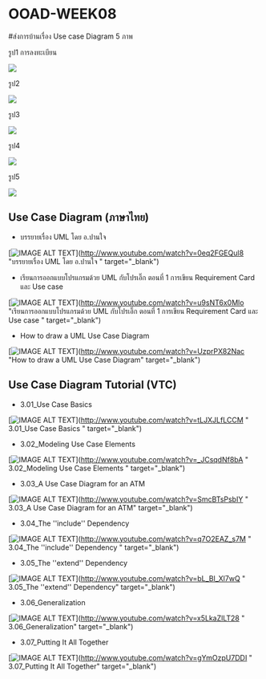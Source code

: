 # OOAD-WEEK08
#ส่งการบ้านเรื่อง Use case Diagram 5 ภาพ

รูป1 การลงทะเบียน

![](http://www.plantuml.com/plantuml/img/SoWkIImgAStDuRBAp2j9pKj9p2knKaWiLd1CoStCuz8eIatFB2v9BT84YMc45gTgSd4LbvIcfEQLADZKwEh2r86DqOG8GPKv04q36Wm0)

รูป2

![](http://www.plantuml.com/plantuml/img/VOun3i9030Jxl69BKl21Ar3k0Qc0BeqXbcB9vqHtfk3tSIHeqwr6EwiTcbFrJz6kUpQk6TSRBlU3zNzma8ZmXK7Rfl8cbzLw96IqGgfGUd4if974aESYbi8x4H-BD4YRxCiEiZKgTRBVpC0snwCT)

รูป3

![](http://www.plantuml.com/plantuml/img/SoWkIImgAStDuUBAIKqhKIZ9LoZAJCyeKKZ9B4fDBidCp-CgBKujCbJGrRLJq0WjJarEB4vLCDG4YngXYXffSd4vfEQb04q30000)

รูป4

![](http://www.plantuml.com/plantuml/img/SoWkIImgAStDuL9FIKrBBCqfuIh9Br0eoLT8oYyfoSzLICaiIaqkoSpFuoejJYqoLD3LjLFG22rEJKuiJbKmr0IB6g6A6cboSJcavgK0JGK0)

รูป5

![](http://www.plantuml.com/plantuml/img/SoWkIImgAStDuR9AJ2x9BpAqKj3LjLFG22rEJKuiJZNKvCfBBIz8J4-5oXkXoXjfSZcavgK0zGC0)



















## Use Case Diagram (ภาษาไทย)
* บรรยายเรื่อง UML โดย อ.ปานใจ  

[![IMAGE ALT TEXT](http://img.youtube.com/vi/0eq2FGEQul8/0.jpg)](http://www.youtube.com/watch?v=0eq2FGEQul8 "บรรยายเรื่อง UML โดย อ.ปานใจ  " target="_blank") 

* เรียนการออกแบบโปรแกรมด้วย UML กับโปรเอิ๊ก ตอนที่ 1 การเขียน Requirement Card และ Use case   

[![IMAGE ALT TEXT](http://img.youtube.com/vi/u9sNT6x0Mlo/0.jpg)](http://www.youtube.com/watch?v=u9sNT6x0Mlo "เรียนการออกแบบโปรแกรมด้วย UML กับโปรเอิ๊ก ตอนที่ 1 การเขียน Requirement Card และ Use case " target="_blank") 

* How to draw a UML Use Case Diagram

[![IMAGE ALT TEXT](http://img.youtube.com/vi/UzprPX82Nac/0.jpg)](http://www.youtube.com/watch?v=UzprPX82Nac "How to draw a UML Use Case Diagram" target="_blank") 

## Use Case Diagram Tutorial (VTC)

* 3.01_Use Case Basics  

[![IMAGE ALT TEXT](http://img.youtube.com/vi/tLJXJLfLCCM/0.jpg)](http://www.youtube.com/watch?v=tLJXJLfLCCM " 3.01_Use Case Basics " target="_blank") 

* 3.02_Modeling Use Case Elements  

[![IMAGE ALT TEXT](http://img.youtube.com/vi/_JCsqdNf8bA/0.jpg)](http://www.youtube.com/watch?v=_JCsqdNf8bA " 3.02_Modeling Use Case Elements " target="_blank") 
 
* 3.03_A Use Case Diagram for an ATM  

[![IMAGE ALT TEXT](http://img.youtube.com/vi/SmcBTsPsbIY/0.jpg)](http://www.youtube.com/watch?v=SmcBTsPsbIY " 3.03_A Use Case Diagram for an ATM" target="_blank") 

 

* 3.04_The ''include'' Dependency  

[![IMAGE ALT TEXT](http://img.youtube.com/vi/q7O2EAZ_s7M/0.jpg)](http://www.youtube.com/watch?v=q7O2EAZ_s7M " 3.04_The ''include'' Dependency " target="_blank") 

 

* 3.05_The ''extend'' Dependency  

[![IMAGE ALT TEXT](http://img.youtube.com/vi/bL_Bl_Xl7wQ/0.jpg)](http://www.youtube.com/watch?v=bL_Bl_Xl7wQ " 3.05_The ''extend'' Dependency" target="_blank") 

 
* 3.06_Generalization  

[![IMAGE ALT TEXT](http://img.youtube.com/vi/x5LkaZlLT28/0.jpg)](http://www.youtube.com/watch?v=x5LkaZlLT28 " 3.06_Generalization" target="_blank") 

 
* 3.07_Putting It All Together  

[![IMAGE ALT TEXT](http://img.youtube.com/vi/gYmOzpU7DDI/0.jpg)](http://www.youtube.com/watch?v=gYmOzpU7DDI " 3.07_Putting It All Together" target="_blank") 
 
